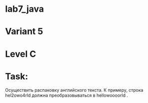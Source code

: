 # lab7_java
# Variant 5
# Level C
# Task:
Осуществить распаковку английского текста. К примеру, строка hel2owo4rld должна преобразовываться в hellowoooorld . 
